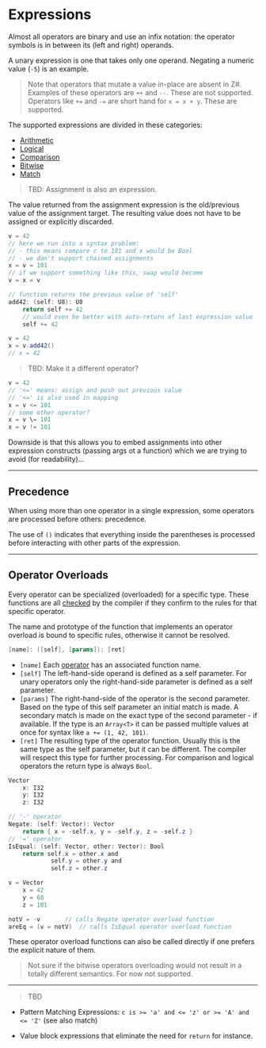 # Expressions

Almost all operators are binary and use an infix notation: the operator symbols is in between its (left and right) operands.

A unary expression is one that takes only one operand. Negating a numeric value (`-5`) is an example.

> Note that operators that mutate a value in-place are absent in Z#. Examples of these operators are `++` and `--`. These are not supported. Operators like `+=` and `-=` are short hand for `x = x + y`. These are supported.

The supported expressions are divided in these categories:

- [Arithmetic](arithmetic.md)
- [Logical](logical.md)
- [Comparison](comparison.md)
- [Bitwise](bitwise.md)
- [Match](match.md)

> TBD: Assignment is also an expression.

The value returned from the assignment expression is the old/previous value of the assignment target.
The resulting value does not have to be assigned or explicitly discarded.

```csharp
v = 42
// here we run into a syntax problem:
// - this means compare c to 101 and x would be Bool
// - we don't support chained assignments
x = v = 101
// if we support something like this, swap would become
v = x = v

// function returns the previous value of 'self'
add42: (self: U8): U8
    return self += 42
    // would even be better with auto-return of last expression value
    self += 42

v = 42
x = v.add42()
// x = 42
```

> TBD: Make it a different operator?

```csharp
v = 42
// '<=' means: assign and push out previous value
// '<=' is also used in mapping
x = v <= 101
// some other operator?
x = v \= 101
x = v != 101
```

Downside is that this allows you to embed assignments into other expression constructs (passing args ot a function) which we are trying to avoid (for readability)...

---

## Precedence

When using more than one operator in a single expression, some operators are processed before others: precedence.

The use of `()` indicates that everything inside the parentheses is processed before interacting with other parts of the expression.

---

## Operator Overloads

Every operator can be specialized (overloaded) for a specific type. These functions are all [checked](../compiler/checked.md#Operator-Overloads) by the compiler if they confirm to the rules for that specific operator.

The name and prototype of the function that implements an operator overload is bound to specific rules, otherwise it cannot be resolved.

```csharp
[name]: ([self], [params]): [ret]
```

- `[name]` Each [operator](../lexical/operators.md#Operator-Symbols) has an associated function name.
- `[self]` The left-hand-side operand is defined as a self parameter. For unary operators only the right-hand-side parameter is defined as a self parameter.
- `[params]` The right-hand-side of the operator is the second parameter. Based on the type of this self parameter an initial match is made. A secondary match is made on the exact type of the second parameter - if available. If the type is an `Array<T>` it can be passed multiple values at once for syntax like `a += (1, 42, 101)`.
- `[ret]` The resulting type of the operator function. Usually this is the same type as the self parameter, but it can be different. The compiler will respect this type for further processing. For comparison and logical operators the return type is always `Bool`.

```csharp
Vector
    x: I32
    y: I32
    z: I32

// '-' operator
Negate: (self: Vector): Vector
    return { x = -self.x, y = -self.y, z = -self.z }
// '=' operator
IsEqual: (self: Vector, other: Vector): Bool
    return self.x = other.x and
            self.y = other.y and
            self.z = other.z

v = Vector
    x = 42
    y = 68
    z = 101

notV = -v       // calls Negate operator overload function
areEq = (v = notV)  // calls IsEqual operator overload function
```

These operator overload functions can also be called directly if one prefers the explicit nature of them.

> Not sure if the bitwise operators overloading would not result in a totally different semantics. For now not supported.

---

> TBD

- Pattern Matching Expressions: `c is >= 'a' and <= 'z' or >= 'A' and <= 'Z'` (see also match)

- Value block expressions that eliminate the need for `return` for instance.
